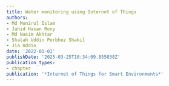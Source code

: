 ```yaml
---
title: Water monitoring using Internet of Things
authors:
- Md Monirul Islam
- Jahid Hasan Rony
- Md Nasim Akhtar
- Shalah Uddin Perbhez Shakil
- Jia Uddin
date: '2022-01-01'
publishDate: '2025-03-25T10:34:09.855038Z'
publication_types:
- chapter
publication: '*Internet of Things for Smart Environments*'
---
```

